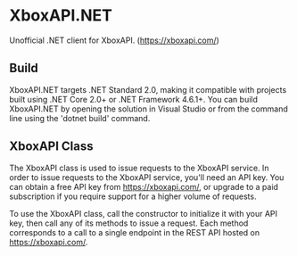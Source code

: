 # XboxAPI.NET
Unofficial .NET client for XboxAPI. (https://xboxapi.com/)

## Build

XboxAPI.NET targets .NET Standard 2.0, making it compatible with projects built using .NET Core 2.0+ or .NET Framework 4.6.1+.
You can build XboxAPI.NET by opening the solution in Visual Studio or from the command line using the 'dotnet build' command.

## XboxAPI Class
The XboxAPI class is used to issue requests to the XboxAPI service. In order to issue requests to the XboxAPI service, you'll need an
API key. You can obtain a free API key from https://xboxapi.com/, or upgrade to a paid subscription if you require support for a higher
volume of requests.

To use the XboxAPI class, call the constructor to initialize it with your API key, then call any of its methods to issue a request.
Each method corresponds to a call to a single endpoint in the REST API hosted on https://xboxapi.com/.
